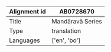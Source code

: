 |Alignment id | AB0728670
| --- | --- 
|Title | Mandāravā Series 
|Type | translation
|Languages | ['en', 'bo']